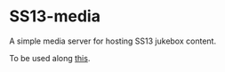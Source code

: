 # SS13-media
A simple media server for hosting SS13 jukebox content.

To be used along [this](https://github.com/d3athrow/ss13-media-converter).
